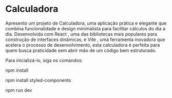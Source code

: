 # Calculadora 

Apresento um projeto de Calculadora, uma aplicação prática e elegante que combina funcionalidade e design minimalista para facilitar cálculos do dia a dia. Desenvolvida com React , uma das bibliotecas mais populares para construção de interfaces dinâmicas, e Vite , uma ferramenta inovadora que acelera o processo de desenvolvimento, esta calculadora é perfeita para quem busca praticidade sem abrir mão de um código bem estruturado.

Para inicializá-lo, siga os comandos:

npm install

npm install styled-components

npm run dev
